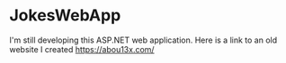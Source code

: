 # JokesWebApp
I'm still developing this ASP.NET web application.
Here is a link to an old website I created https://abou13x.com/
